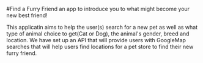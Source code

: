 #Find a Furry Friend 
an app to introduce you to what might become your new best friend!

This applicatin aims to help the user(s) search for a new pet as well as what type of animal choice to get(Cat or Dog), the animal's gender, breed and location. We have set up an API that will provide users with GoogleMap searches that will help users find locations for a pet store to find their new furry friend.
